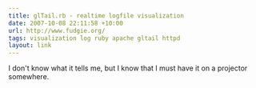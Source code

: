 ```yaml
---
title: glTail.rb - realtime logfile visualization
date: 2007-10-08 22:11:58 +10:00
url: http://www.fudgie.org/
tags: visualization log ruby apache gltail httpd
layout: link
---
```

I don't know what it tells me, but I know that I must have it on a projector somewhere.
